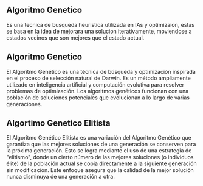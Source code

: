 ## Algoritmo Genetico
Es una tecnica de busqueda heuristica utilizada en IAs y optimizaion, estas se basa en la idea de mejorara una solucion iterativamente, moviendose a estados vecinos que son mejores que el estado actual.

## Algoritmo Genetico

El Algoritmo Genético es una técnica de búsqueda y optimización inspirada en el proceso de selección natural de Darwin. Es un método ampliamente utilizado en inteligencia artificial y computación evolutiva para resolver problemas de optimización. Los algoritmos genéticos funcionan con una población de soluciones potenciales que evolucionan a lo largo de varias generaciones.


## Algortimo Genetico Elitista
El Algoritmo Genético Elitista es una variación del Algoritmo Genético que garantiza que las mejores soluciones de una generación se conserven para la próxima generación. Esto se logra mediante el uso de una estrategia de "elitismo", donde un cierto número de las mejores soluciones (o individuos élite) de la población actual se copia directamente a la siguiente generación sin modificación. Este enfoque asegura que la calidad de la mejor solución nunca disminuya de una generación a otra.
